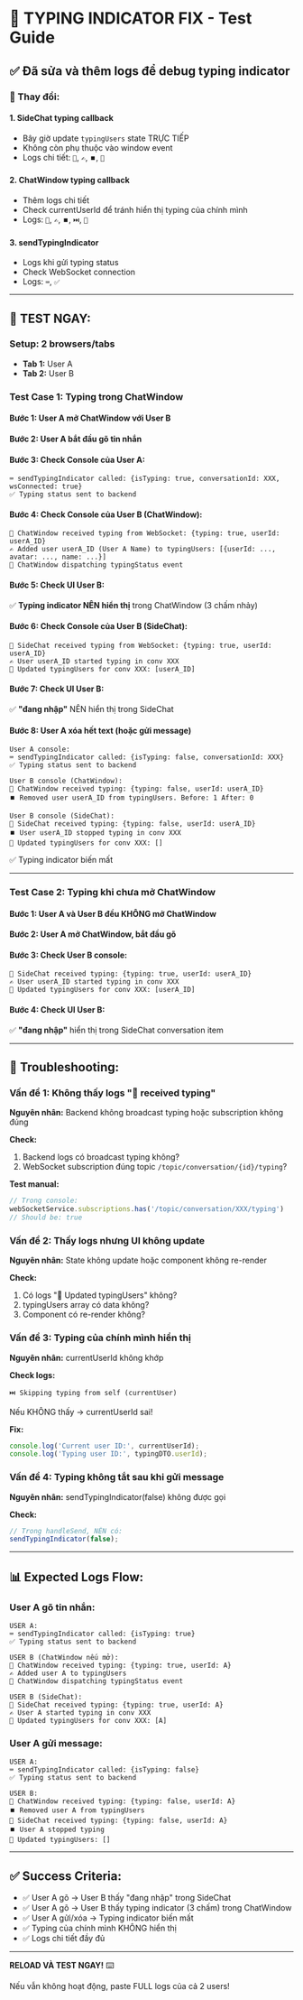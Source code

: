 # 🎯 TYPING INDICATOR FIX - Test Guide

## ✅ Đã sửa và thêm logs để debug typing indicator

### 🔧 Thay đổi:

#### 1. **SideChat typing callback**
- Bây giờ update `typingUsers` state TRỰC TIẾP
- Không còn phụ thuộc vào window event
- Logs chi tiết: `🎯`, `✍️`, `⏹️`, `📝`

#### 2. **ChatWindow typing callback**
- Thêm logs chi tiết
- Check currentUserId để tránh hiển thị typing của chính mình
- Logs: `🎯`, `✍️`, `⏹️`, `⏭️`, `📡`

#### 3. **sendTypingIndicator**
- Logs khi gửi typing status
- Check WebSocket connection
- Logs: `⌨️`, `✅`

---

## 🧪 TEST NGAY:

### Setup: 2 browsers/tabs
- **Tab 1:** User A
- **Tab 2:** User B

### Test Case 1: Typing trong ChatWindow

#### Bước 1: User A mở ChatWindow với User B

#### Bước 2: User A bắt đầu gõ tin nhắn

#### Bước 3: Check Console của User A:
```
⌨️ sendTypingIndicator called: {isTyping: true, conversationId: XXX, wsConnected: true}
✅ Typing status sent to backend
```

#### Bước 4: Check Console của User B (ChatWindow):
```
🎯 ChatWindow received typing from WebSocket: {typing: true, userId: userA_ID}
✍️ Added user userA_ID (User A Name) to typingUsers: [{userId: ..., avatar: ..., name: ...}]
📡 ChatWindow dispatching typingStatus event
```

#### Bước 5: Check UI User B:
✅ **Typing indicator NÊN hiển thị** trong ChatWindow (3 chấm nhảy)

#### Bước 6: Check Console của User B (SideChat):
```
🎯 SideChat received typing from WebSocket: {typing: true, userId: userA_ID}
✍️ User userA_ID started typing in conv XXX
📝 Updated typingUsers for conv XXX: [userA_ID]
```

#### Bước 7: Check UI User B:
✅ **"đang nhập"** NÊN hiển thị trong SideChat

#### Bước 8: User A xóa hết text (hoặc gửi message)
```
User A console:
⌨️ sendTypingIndicator called: {isTyping: false, conversationId: XXX}
✅ Typing status sent to backend

User B console (ChatWindow):
🎯 ChatWindow received typing: {typing: false, userId: userA_ID}
⏹️ Removed user userA_ID from typingUsers. Before: 1 After: 0

User B console (SideChat):
🎯 SideChat received typing: {typing: false, userId: userA_ID}
⏹️ User userA_ID stopped typing in conv XXX
📝 Updated typingUsers for conv XXX: []
```

✅ Typing indicator biến mất

---

### Test Case 2: Typing khi chưa mở ChatWindow

#### Bước 1: User A và User B đều KHÔNG mở ChatWindow

#### Bước 2: User A mở ChatWindow, bắt đầu gõ

#### Bước 3: Check User B console:
```
🎯 SideChat received typing: {typing: true, userId: userA_ID}
✍️ User userA_ID started typing in conv XXX
📝 Updated typingUsers for conv XXX: [userA_ID]
```

#### Bước 4: Check UI User B:
✅ **"đang nhập"** hiển thị trong SideChat conversation item

---

## 🚨 Troubleshooting:

### Vấn đề 1: Không thấy logs "🎯 received typing"

**Nguyên nhân:** Backend không broadcast typing hoặc subscription không đúng

**Check:**
1. Backend logs có broadcast typing không?
2. WebSocket subscription đúng topic `/topic/conversation/{id}/typing`?

**Test manual:**
```javascript
// Trong console:
webSocketService.subscriptions.has('/topic/conversation/XXX/typing')
// Should be: true
```

### Vấn đề 2: Thấy logs nhưng UI không update

**Nguyên nhân:** State không update hoặc component không re-render

**Check:**
1. Có logs "📝 Updated typingUsers" không?
2. typingUsers array có data không?
3. Component có re-render không?

### Vấn đề 3: Typing của chính mình hiển thị

**Nguyên nhân:** currentUserId không khớp

**Check logs:**
```
⏭️ Skipping typing from self (currentUser)
```

Nếu KHÔNG thấy → currentUserId sai!

**Fix:**
```javascript
console.log('Current user ID:', currentUserId);
console.log('Typing user ID:', typingDTO.userId);
```

### Vấn đề 4: Typing không tắt sau khi gửi message

**Nguyên nhân:** sendTypingIndicator(false) không được gọi

**Check:**
```javascript
// Trong handleSend, NÊN có:
sendTypingIndicator(false);
```

---

## 📊 Expected Logs Flow:

### User A gõ tin nhắn:
```
USER A:
⌨️ sendTypingIndicator called: {isTyping: true}
✅ Typing status sent to backend

USER B (ChatWindow nếu mở):
🎯 ChatWindow received typing: {typing: true, userId: A}
✍️ Added user A to typingUsers
📡 ChatWindow dispatching typingStatus event

USER B (SideChat):
🎯 SideChat received typing: {typing: true, userId: A}
✍️ User A started typing in conv XXX
📝 Updated typingUsers for conv XXX: [A]
```

### User A gửi message:
```
USER A:
⌨️ sendTypingIndicator called: {isTyping: false}
✅ Typing status sent to backend

USER B:
🎯 ChatWindow received typing: {typing: false, userId: A}
⏹️ Removed user A from typingUsers
🎯 SideChat received typing: {typing: false, userId: A}
⏹️ User A stopped typing
📝 Updated typingUsers: []
```

---

## ✅ Success Criteria:

- ✅ User A gõ → User B thấy "đang nhập" trong SideChat
- ✅ User A gõ → User B thấy typing indicator (3 chấm) trong ChatWindow
- ✅ User A gửi/xóa → Typing indicator biến mất
- ✅ Typing của chính mình KHÔNG hiển thị
- ✅ Logs chi tiết đầy đủ

---

**RELOAD VÀ TEST NGAY!** ⌨️

Nếu vẫn không hoạt động, paste FULL logs của cả 2 users!

